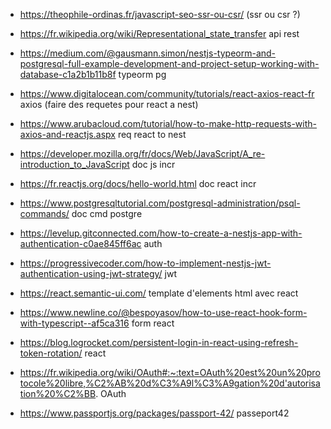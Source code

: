  - https://theophile-ordinas.fr/javascript-seo-ssr-ou-csr/ (ssr ou csr ?)
 
 - https://fr.wikipedia.org/wiki/Representational_state_transfer api rest

 - https://medium.com/@gausmann.simon/nestjs-typeorm-and-postgresql-full-example-development-and-project-setup-working-with-database-c1a2b1b11b8f typeorm pg

 - https://www.digitalocean.com/community/tutorials/react-axios-react-fr axios (faire des requetes pour react a nest)
 - https://www.arubacloud.com/tutorial/how-to-make-http-requests-with-axios-and-reactjs.aspx req react to nest

 - https://developer.mozilla.org/fr/docs/Web/JavaScript/A_re-introduction_to_JavaScript doc js incr
 - https://fr.reactjs.org/docs/hello-world.html doc react incr

 - https://www.postgresqltutorial.com/postgresql-administration/psql-commands/ doc cmd postgre
 - https://levelup.gitconnected.com/how-to-create-a-nestjs-app-with-authentication-c0ae845ff6ac auth

 - https://progressivecoder.com/how-to-implement-nestjs-jwt-authentication-using-jwt-strategy/ jwt

 - https://react.semantic-ui.com/ template d'elements html avec react

 - https://www.newline.co/@bespoyasov/how-to-use-react-hook-form-with-typescript--af5ca316 form react

 - https://blog.logrocket.com/persistent-login-in-react-using-refresh-token-rotation/ react

 - https://fr.wikipedia.org/wiki/OAuth#:~:text=OAuth%20est%20un%20protocole%20libre,%C2%AB%20d%C3%A9l%C3%A9gation%20d'autorisation%20%C2%BB. OAuth

 - https://www.passportjs.org/packages/passport-42/ passeport42
